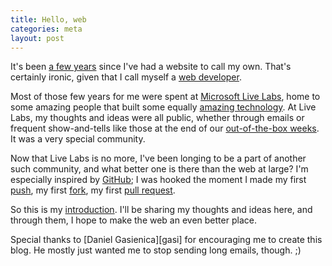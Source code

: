 ```yaml
---
title: Hello, web
categories: meta
layout: post
---
```


It's been [a few years][mit-website] since I've had a website to call my own.
That's certainly ironic, given that I call myself a [web developer][projects].

[mit-website]: http://aseemk.github.com/mit-website/ "my old MIT website from 2008"
[projects]: projects/

Most of those few years for me were spent at [Microsoft Live Labs][livelabs-wp],
home to some amazing people that built some equally [amazing technology][livelabs-gasi].
At Live Labs, my thoughts and ideas were all public, whether through emails or
frequent show-and-tells like those at the end of our [out-of-the-box weeks][ootb-jeff].
It was a very special community.

[livelabs-wp]: http://en.wikipedia.org/wiki/Microsoft_Live_Labs
[livelabs-gasi]: http://gasi.ch/blog/live-labs/
[ootb-jeff]: http://windowseat.ca/item.php?id=342

Now that Live Labs is no more, I've been longing to be a part of another such community,
and what better one is there than the web at large? I'm especially inspired by [GitHub][github];
I was hooked the moment I made my first [push][first-push],
my first [fork][first-fork], my first [pull request][first-pull-req].

[github]: https://github.com/
[first-push]: https://github.com/aseemk/seadragon-ajax/commit/f20c8c389862866f70ce17caf36da8cd79a3f4c0
[first-fork]: https://github.com/aseemk/iscroll
[first-pull-req]: https://github.com/cubiq/iscroll/pull/19

So this is my [introduction][about]. I'll be sharing my thoughts and ideas here,
and through them, I hope to make the web an even better place.

[about]: about/

<aside markdown="1">
Special thanks to [Daniel Gasienica][gasi] for encouraging me to create this blog.
He mostly just wanted me to stop sending long emails, though. ;)
</aside>

[gasi]: http://gasi.ch/